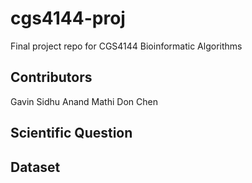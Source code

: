 # cgs4144-proj
Final project repo for CGS4144 Bioinformatic Algorithms

## Contributors
Gavin Sidhu
Anand Mathi
Don Chen

## Scientific Question


## Dataset
